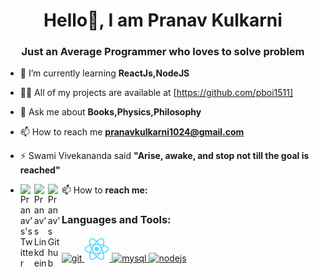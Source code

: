 <h1 align="center">Hello👋, I am  Pranav Kulkarni</h1>
<h3 align="center">Just an Average Programmer who loves to solve problem</h3>

- 🌱 I’m currently learning **ReactJs,NodeJS**

- 👨‍💻 All of my projects are available at [https://github.com/pboi1511]

- 💬 Ask me about **Books,Physics,Philosophy**

- 📫 How to reach me **pranavkulkarni1024@gmail.com**

- ⚡ Swami Vivekananda said  **"Arise, awake, and stop not till the goal is reached"**
- 📫 How to <b>reach me:</b><t>
 <a href="https://twitter.com/Pranav102432"><img align="left" alt="Pranav's's Twitter" width="22px" src="https://cdn.jsdelivr.net/npm/simple-icons@v3/icons/twitter.svg" /></a><a href="https://www.linkedin.com/in/pranavkulkarni15/"><img align="left" alt="Pranav's Linkdein" width="22px" src="https://cdn.jsdelivr.net/npm/simple-icons@v3/icons/linkedin.svg" /></a><a href="https://github.com/pboi1511"><img align="left" alt="Pranav's Github" width="22px" src="https://cdn.jsdelivr.net/npm/simple-icons@v3/icons/github.svg" /></a>

<h3 align="left">Languages and Tools:</h3>
<p align="left">
 <a href="https://git-scm.com/" target="_blank"> <img src="https://www.vectorlogo.zone/logos/git-scm/git-scm-icon.svg" alt="git" width="40" height="40"/> </a> <a href="https://reactjs.org/" target="_blank"> <img src="https://raw.githubusercontent.com/devicons/devicon/40cd6bc89a299dc50ac289f8e3b071d0dff49d9c/icons/react/react-original.svg" alt="mysql" width="40" height="40"/> </a><a href="https://www.mysql.com/" target="_blank"> <img src="https://devicons.github.io/devicon/devicon.git/icons/mysql/mysql-original-wordmark.svg" alt="mysql" width="40" height="40"/> </a> <a href="https://nodejs.org" target="_blank"> <img src="https://devicons.github.io/devicon/devicon.git/icons/nodejs/nodejs-original-wordmark.svg" alt="nodejs" width="40" height="40"/> </a> 
